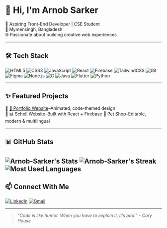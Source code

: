 # 👋 Hi, I'm Arnob Sarker

🚀 Aspiring Front-End Developer | CSE Student  
📍 Mymensingh, Bangladesh  
🌐 Passionate about building creative web experiences  

---

## 🛠️ Tech Stack
![HTML5](https://img.shields.io/badge/HTML5-E34F26?style=flat&logo=html5&logoColor=white)
![CSS3](https://img.shields.io/badge/CSS3-1572B6?style=flat&logo=css3&logoColor=white)
![JavaScript](https://img.shields.io/badge/JavaScript-F7DF1E?style=flat&logo=javascript&logoColor=black)
![React](https://img.shields.io/badge/React-20232A?style=flat&logo=react&logoColor=61DAFB)
![Firebase](https://img.shields.io/badge/Firebase-ffca28?style=flat&logo=firebase&logoColor=black)
![TailwindCSS](https://img.shields.io/badge/TailwindCSS-38B2AC?style=flat&logo=tailwind-css&logoColor=white)
![Git](https://img.shields.io/badge/Git-F05032?style=flat&logo=git&logoColor=white)
![Figma](https://img.shields.io/badge/Figma-F24E1E?style=flat&logo=figma&logoColor=white)
![Node.js](https://img.shields.io/badge/Node.js-339933?style=flat&logo=nodedotjs&logoColor=white)
![C](https://img.shields.io/badge/C-00599C?style=flat&logo=c&logoColor=white)
![Java](https://img.shields.io/badge/Java-007396?style=flat&logo=java&logoColor=white)
![Flutter](https://img.shields.io/badge/Flutter-02569B?style=flat&logo=flutter&logoColor=white)
![Python](https://img.shields.io/badge/Python-3776AB?style=flat&logo=python&logoColor=white)

---

## ✨ Featured Projects
🔹 [🔗 Portfolio Website](portfolio-arnob.vercel.app)–Animated, code-themed design  
🔹 [📊 Scholl Website](arnob-sarker19.github.io/school/)–Built with React + Firebase 
🔹 [ Pet Shop](arnob-sarker19.github.io/pet-shop/)–Editable, modern & multilingual  

---

## 📊 GitHub Stats
![Arnob-Sarker's Stats](https://github-readme-stats.vercel.app/api?username=Arnob-Sarker19&theme=blueberry&show_icons=true&hide_border=false&count_private=true)
![Arnob-Sarker's Streak](https://github-readme-streak-stats.herokuapp.com/?user=Arnob-Sarker19&theme=blueberry&hide_border=false) 
![Most Used Languages](https://github-readme-stats.vercel.app/api/top-langs/?username=Arnob-Sarker19&theme=vue-dark&show_icons=true&hide_border=false&layout=compact)
---

## 📫 Connect With Me
[![LinkedIn](https://img.shields.io/badge/LinkedIn-blue?style=flat&logo=linkedin&logoColor=white)](https://linkedin.com/in/arnob-sarker-a0186866s/)
[![Gmail](https://img.shields.io/badge/Gmail-red?style=flat&logo=gmail&logoColor=white)](mailto:sarkerarnobsarker21@gmail.com)

---

> *“Code is like humor. When you have to explain it, it’s bad.” – Cory House*
